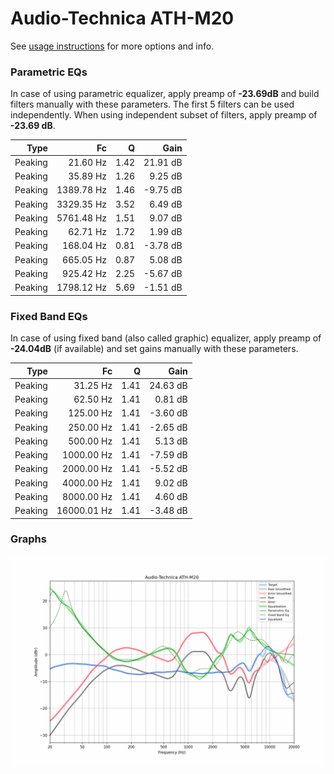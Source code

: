 # Audio-Technica ATH-M20
See [usage instructions](https://github.com/jaakkopasanen/AutoEq#usage) for more options and info.

### Parametric EQs
In case of using parametric equalizer, apply preamp of **-23.69dB** and build filters manually
with these parameters. The first 5 filters can be used independently.
When using independent subset of filters, apply preamp of **-23.69 dB**.

| Type    | Fc         |    Q | Gain     |
|--------:|-----------:|-----:|---------:|
| Peaking | 21.60 Hz   | 1.42 | 21.91 dB |
| Peaking | 35.89 Hz   | 1.26 | 9.25 dB  |
| Peaking | 1389.78 Hz | 1.46 | -9.75 dB |
| Peaking | 3329.35 Hz | 3.52 | 6.49 dB  |
| Peaking | 5761.48 Hz | 1.51 | 9.07 dB  |
| Peaking | 62.71 Hz   | 1.72 | 1.99 dB  |
| Peaking | 168.04 Hz  | 0.81 | -3.78 dB |
| Peaking | 665.05 Hz  | 0.87 | 5.08 dB  |
| Peaking | 925.42 Hz  | 2.25 | -5.67 dB |
| Peaking | 1798.12 Hz | 5.69 | -1.51 dB |

### Fixed Band EQs
In case of using fixed band (also called graphic) equalizer, apply preamp of **-24.04dB**
(if available) and set gains manually with these parameters.

| Type    | Fc          |    Q | Gain     |
|--------:|------------:|-----:|---------:|
| Peaking | 31.25 Hz    | 1.41 | 24.63 dB |
| Peaking | 62.50 Hz    | 1.41 | 0.81 dB  |
| Peaking | 125.00 Hz   | 1.41 | -3.60 dB |
| Peaking | 250.00 Hz   | 1.41 | -2.65 dB |
| Peaking | 500.00 Hz   | 1.41 | 5.13 dB  |
| Peaking | 1000.00 Hz  | 1.41 | -7.59 dB |
| Peaking | 2000.00 Hz  | 1.41 | -5.52 dB |
| Peaking | 4000.00 Hz  | 1.41 | 9.02 dB  |
| Peaking | 8000.00 Hz  | 1.41 | 4.60 dB  |
| Peaking | 16000.01 Hz | 1.41 | -3.48 dB |

### Graphs
![](./Audio-Technica%20ATH-M20.png)